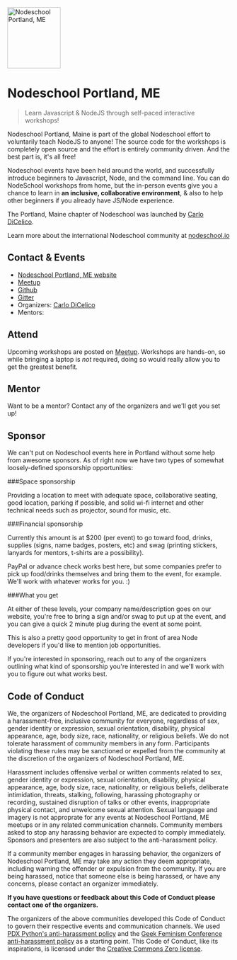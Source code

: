 <img src="https://dl.dropboxusercontent.com/u/60918743/nodeschool_pwm_logo.png" alt="Nodeschool Portland, ME" style="width:120;height:138">

# **Nodeschool Portland, ME**

>Learn Javascript & NodeJS through self-paced interactive workshops!

Nodeschool Portland, Maine is part of the global Nodeschool effort to voluntarily teach NodeJS to anyone! The source code for the workshops is completely open source and the effort is entirely community driven. And the best part is, it's all free!

Nodeschool events have been held around the world, and successfully introduce beginners to Javascript, Node, and the command line. You can do NodeSchool workshops from home, but the in-person events give you a chance to learn in **an inclusive, collaborative environment**, & also to help other beginners if you already have JS/Node experience.

The Portland, Maine chapter of Nodeschool was launched by [Carlo DiCelico](https://github.com/carlodicelico).

Learn more about the international Nodeschool community at [nodeschool.io](nodeschool.io)

## Contact & Events
* [Nodeschool Portland, ME website](http://nodeschool.io/portland-me)
* [Meetup](http://www.meetup.com/Portland-Maine-Nodeschool)
* [Github](https://github.com/nodeschool/portland-me)
* [Gitter](https://gitter.im/nodeschool/portland-me)
* Organizers: [Carlo DiCelico](https://github.com/carlodicelico)
* Mentors:

## Attend

Upcoming workshops are posted on [Meetup](http://www.meetup.com/Portland-Maine-Nodeschool). Workshops are hands-on, so while bringing a laptop is *not* required, doing so would really allow you to get the greatest benefit.

## Mentor

Want to be a mentor? Contact any of the organizers and we'll get you set up!

## Sponsor

We can't put on Nodeschool events here in Portland without some help from awesome sponsors. As of right now we have two types of somewhat loosely-defined sponsorship opportunities:

###Space sponsorship

Providing a location to meet with adequate space, collaborative seating, good location, parking if possible, and solid wi-fi internet and other technical needs such as projector, sound for music, etc.

###Financial sponsorship

Currently this amount is at $200 (per event) to go toward food, drinks, supplies (signs, name badges, posters, etc) and swag (printing stickers, lanyards for mentors, t-shirts are a possibility).

PayPal or advance check works best here, but some companies prefer to pick up food/drinks themselves and bring them to the event, for example. We'll work with whatever works for you. :)

###What you get

At either of these levels, your company name/description goes on our website, you're free to bring a sign and/or swag to put up at the event, and you can give a quick 2 minute plug during the event at some point.

This is also a pretty good opportunity to get in front of area Node developers if you'd like to mention job opportunities.

If you're interested in sponsoring, reach out to any of the organizers outlining what kind of sponsorship you're interested in and we'll work with you to figure out what works best.

## Code of Conduct

We, the organizers of Nodeschool Portland, ME, are dedicated to providing a
harassment-free, inclusive community for everyone, regardless of sex, gender identity or
expression, sexual orientation, disability, physical appearance, age, body
size, race, nationality, or religious beliefs. We do not tolerate harassment of
community members in any form. Participants violating these rules may be
sanctioned or expelled from the community at the discretion of the organizers
of Nodeschool Portland, ME.

Harassment includes offensive verbal or written comments related to sex, gender
identity or expression, sexual orientation, disability, physical appearance,
age, body size, race, nationality, or religious beliefs, deliberate
intimidation, threats, stalking, following, harassing photography or recording,
sustained disruption of talks or other events, inappropriate physical contact,
and unwelcome sexual attention. Sexual language and imagery is not approprate
for any events at Nodeschool Portland, ME meetups or in any related
communication channels. Community members asked to stop any harassing behavior
are expected to comply immediately. Sponsors and presenters are also subject to
the anti-harassment policy.

If a community member engages in harassing behavior, the organizers of
Nodeschool Portland, ME may take any action they deem appropriate, including
warning the offender or expulsion from the community. If you are being
harassed, notice that someone else is being harassed, or have any concerns,
please contact an organizer immediately.

**If you have questions or feedback about this Code of Conduct please contact
one of the organizers.**

The organizers of the above communities developed this Code of Conduct to
govern their respective events and communication channels. We used [PDX
Python's anti-harassment policy](http://www.meetup.com/pdxpython/pages/Code_of_Conduct/)
and the [Geek Feminism Conference anti-harassment policy](http://geekfeminism.wikia.com/wiki/Conference_anti-harassment/Policy)
as a starting point. This Code of Conduct, like its inspirations, is licensed under
the [Creative Commons Zero license](http://creativecommons.org/publicdomain/zero/1.0/).
